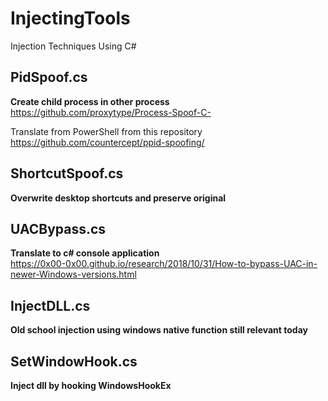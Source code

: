 # InjectingTools
Injection Techniques Using C#

## PidSpoof.cs ##  
**Create child process in other process** <br />
https://github.com/proxytype/Process-Spoof-C-

Translate from PowerShell from this repository <br />
https://github.com/countercept/ppid-spoofing/

## ShortcutSpoof.cs ## 
**Overwrite desktop shortcuts and preserve original**

## UACBypass.cs ## 
**Translate to c# console application**<br />
https://0x00-0x00.github.io/research/2018/10/31/How-to-bypass-UAC-in-newer-Windows-versions.html

## InjectDLL.cs ## 
**Old school injection using windows native function still relevant today**<br />

## SetWindowHook.cs ## 
**Inject dll by hooking WindowsHookEx**<br />
